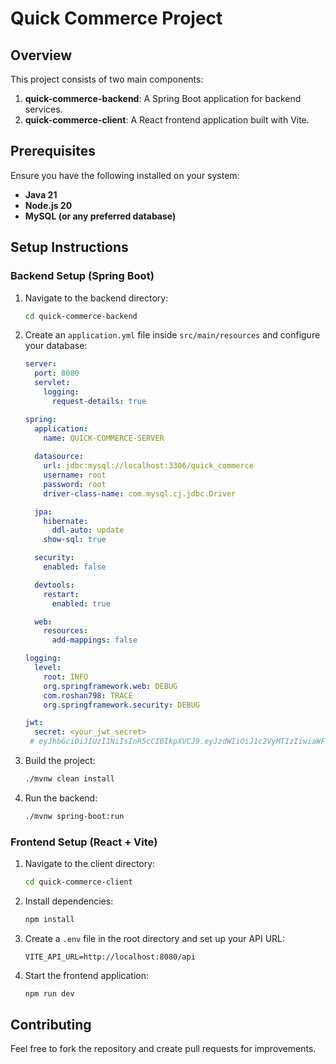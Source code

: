 # Quick Commerce Project

## Overview
This project consists of two main components:
1. **quick-commerce-backend**: A Spring Boot application for backend services.
2. **quick-commerce-client**: A React frontend application built with Vite.

## Prerequisites
Ensure you have the following installed on your system:
- **Java 21**
- **Node.js 20**
- **MySQL (or any preferred database)**

## Setup Instructions

### Backend Setup (Spring Boot)
1. Navigate to the backend directory:
   ```sh
   cd quick-commerce-backend
   ```
2. Create an `application.yml` file inside `src/main/resources` and configure your database:
   ```yaml
   server:
     port: 8080
     servlet:
       logging:
         request-details: true

   spring:
     application:
       name: QUICK-COMMERCE-SERVER
     
     datasource:
       url: jdbc:mysql://localhost:3306/quick_commerce
       username: root
       password: root
       driver-class-name: com.mysql.cj.jdbc.Driver

     jpa:
       hibernate:
         ddl-auto: update
       show-sql: true

     security:
       enabled: false

     devtools:
       restart:
         enabled: true

     web:
       resources:
         add-mappings: false

   logging:
     level:
       root: INFO
       org.springframework.web: DEBUG
       com.roshan798: TRACE
       org.springframework.security: DEBUG

   jwt:
     secret: <your_jwt_secret>
    # eyJhbGciOiJIUzI1NiIsInR5cCI6IkpXVCJ9.eyJzdWIiOiJ1c2VyMTIzIiwiaWF0IjoxNjkxMjM0NT Y3LCJleHAiOjE3MjEyMzQ1Njd9.Gh1ZMzGkxflF3UQwzK79uVf5_TLpDhH_4hzlP4FJbW8
   ```
3. Build the project:
   ```sh
   ./mvnw clean install
   ```
4. Run the backend:
   ```sh
   ./mvnw spring-boot:run
   ```

### Frontend Setup (React + Vite)
1. Navigate to the client directory:
   ```sh
   cd quick-commerce-client
   ```
2. Install dependencies:
   ```sh
   npm install
   ```
3. Create a `.env` file in the root directory and set up your API URL:
   ```env
   VITE_API_URL=http://localhost:8080/api
   ```
4. Start the frontend application:
   ```sh
   npm run dev
   ```

## Contributing
Feel free to fork the repository and create pull requests for improvements.
